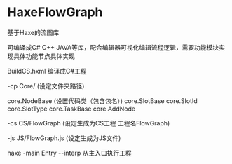 # HaxeFlowGraph

基于Haxe的流图库

可编译成C#  C++  JAVA等库，配合编辑器可视化编辑流程逻辑，需要功能模块实现具体功能节点具体实现


BuildCS.hxml 编译成C#工程 

-cp Core/        (设定文件夹路径)

core.NodeBase		(设置代码类（包含包名）)
core.SlotBase
core.SlotId
core.SlotType
core.TaskBase
core.AddNode

-cs CS/FlowGraph	(设定生成为CS工程 工程名FlowGraph)

-js JS/FlowGraph.js	(设定生成为JS文件)


haxe -main Entry --interp 从主入口执行工程
